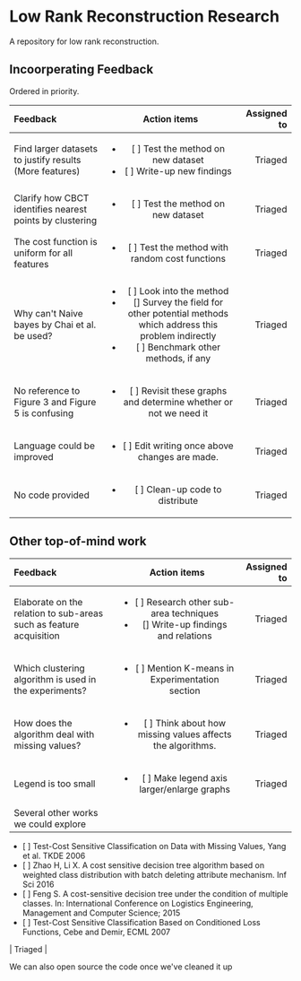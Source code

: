 # Low Rank Reconstruction Research
A repository for low rank reconstruction.

## Incoorperating Feedback
Ordered in priority.

| Feedback    | Action items           | Assigned to     |
| :------------- |:-------------:| -----:|
| Find larger datasets to justify results (More features) | <ul><li>[ ] Test the method on new dataset</li><li>[ ] Write-up new findings</li></ul>| Triaged | 
| Clarify how CBCT identifies nearest points by clustering | <ul><li>[ ] Test the method on new dataset</li></ul> | Triaged |
| The cost function is uniform for all features | <ul><li>[ ] Test the method with random cost functions</li></ul> | Triaged |
| Why can't Naive bayes by Chai et al. be used? | <ul><li>[ ] Look into the method</li><li>[] Survey the field for other potential methods which address this problem indirectly</li><li>[ ] Benchmark other methods, if any</li></ul>| Triaged | 
| No reference to Figure 3 and Figure 5 is confusing | <ul><li>[ ] Revisit these graphs and determine whether or not we need it </li></ul> | Triaged |
| Language could be improved | <ul><li>[ ] Edit writing once above changes are made.</li></ul> | Triaged |
| No code provided | <ul><li>[ ] Clean-up code to distribute</li></ul> | Triaged |

    
## Other top-of-mind work

| Feedback    | Action items           | Assigned to     |
| :------------- |:-------------:| -----:|
| Elaborate on the relation to sub-areas such as feature acquisition | <ul><li>[ ] Research other sub-area techniques</li><li>[] Write-up findings and relations</li></ul>| Triaged | 
| Which clustering algorithm is used in the experiments? | <ul><li>[ ] Mention K-means in Experimentation section</li></ul>| Triaged | 
| How does the algorithm deal with missing values? | <ul><li>[ ] Think about how missing values affects the algorithms.</li></ul>| Triaged | 
| Legend is too small | <ul><li>[ ] Make legend axis larger/enlarge graphs</li></ul> | Triaged |
| Several other works we could explore | 
<ul>
    <li>[ ] Test-Cost Sensitive Classification on Data with Missing Values, Yang et al. TKDE 2006</li>
    <li>[ ] Zhao H, Li X. A cost sensitive decision tree algorithm based on weighted class distribution with batch deleting attribute mechanism. Inf Sci 2016</li>
    <li>[ ] Feng S. A cost-sensitive decision tree under the condition of multiple classes. In: International Conference on Logistics Engineering, Management and Computer Science; 2015</li>
    <li>[ ] Test-Cost Sensitive Classification Based on Conditioned Loss Functions, Cebe and Demir, ECML 2007</li>
</ul> | Triaged |

We can also open source the code once we've cleaned it up
